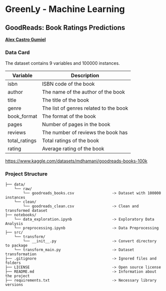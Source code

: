 # GreenLy - Machine Learning

## GoodReads: Book Ratings Predictions

[**Alex Castro Gumiel**](https://www.linkedin.com/in/alex-castro-gumiel/)

### Data Card

The dataset contains 9 variables and 100000 instances.

|Variable|Description|
|--------|-----------|
|isbn|ISBN code of the book|
|author|The name of the author of the book|
|title|The title of the book|
|genre|The list of genres related to the book|
|book_format|The format of the book|
|pages|Number of pages in the book|
|reviews|The number of reviews the book has|
|total_ratings|Total ratings of the book|
|rating|Average rating of the book|

https://www.kaggle.com/datasets/mdhamani/goodreads-books-100k

### Project Structure

    ├── data/
        └── raw/
            └── goodreads_books.csv                 -> Dataset with 100000 instances
        └── clean/
            └── goodreads_clean.csv                 -> Clean and transformed dataset
    ├── notebooks/
        └── data_exploration.ipynb                  -> Exploratory Data Analysis
        └── preprocessing.ipynb                     -> Data Preprocessing
    ├── src/
        └── transform/
            └── __init__.py                         -> Convert directory to package
        └── transform_main.py                       -> Dataset transformation
    ├── .gitignore                                  -> Ignored files and folders
    ├── LICENSE                                     -> Open source license
    ├── README.md                                   -> Information about the project
    ├── requirements.txt                            -> Necessary library versions
